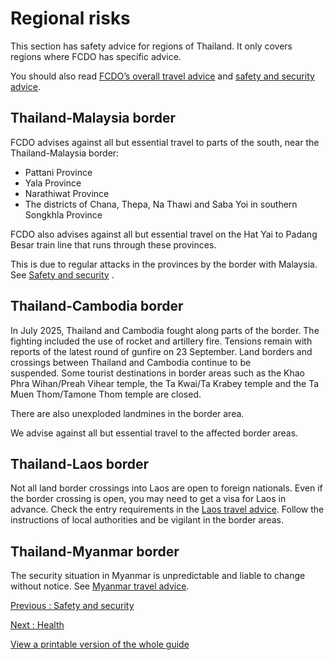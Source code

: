 # Regional risks

This section has safety advice for regions of Thailand. It only covers regions where FCDO has specific advice.

You should also read [FCDO’s overall travel advice](/foreign-travel-advice/thailand) and [safety and security advice](/foreign-travel-advice/thailand/safety-and-security).

## Thailand-Malaysia border

FCDO advises against all but essential travel to parts of the south, near the Thailand-Malaysia border:

* Pattani Province
* Yala Province
* Narathiwat Province
* The districts of Chana, Thepa, Na Thawi and Saba Yoi in southern Songkhla Province

FCDO also advises against all but essential travel on the Hat Yai to Padang Besar train line that runs through these provinces.

This is due to regular attacks in the provinces by the border with Malaysia. See [Safety and security](https://www.gov.uk/foreign-travel-advice/thailand/safety-and-security) .

## Thailand-Cambodia border

In July 2025, Thailand and Cambodia fought along parts of the border. The fighting included the use of rocket and artillery fire. Tensions remain with reports of the latest round of gunfire on 23 September. Land borders and crossings between Thailand and Cambodia continue to be suspended. Some tourist destinations in border areas such as the Khao Phra Wihan/Preah Vihear temple, the Ta Kwai/Ta Krabey temple and the Ta Muen Thom/Tamone Thom temple are closed.

There are also unexploded landmines in the border area.

We advise against all but essential travel to the affected border areas.

## Thailand-Laos border

Not all land border crossings into Laos are open to foreign nationals. Even if the border crossing is open, you may need to get a visa for Laos in advance. Check the entry requirements in the [Laos travel advice](https://www.gov.uk/foreign-travel-advice/laos/entry-requirements). Follow the instructions of local authorities and be vigilant in the border areas.

## Thailand-Myanmar border

The security situation in Myanmar is unpredictable and liable to change without notice. See [Myanmar travel advice](https://www.gov.uk/foreign-travel-advice/myanmar).

[Previous
:
Safety and security](/foreign-travel-advice/thailand/safety-and-security)

[Next
:
Health](/foreign-travel-advice/thailand/health)

[View a printable version of the whole guide](/foreign-travel-advice/thailand/print)